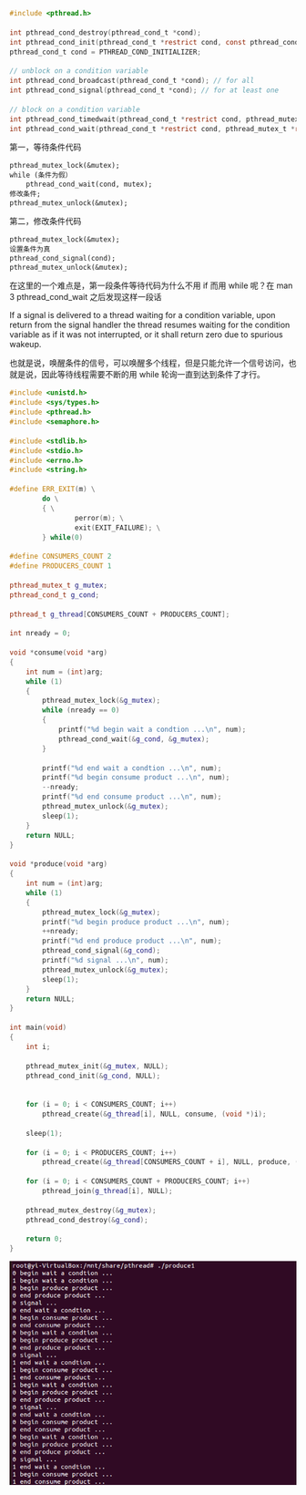 ```c
#include <pthread.h>

int pthread_cond_destroy(pthread_cond_t *cond);
int pthread_cond_init(pthread_cond_t *restrict cond, const pthread_condattr_t *restrict attr);
pthread_cond_t cond = PTHREAD_COND_INITIALIZER;

// unblock on a condition variable
int pthread_cond_broadcast(pthread_cond_t *cond); // for all
int pthread_cond_signal(pthread_cond_t *cond); // for at least one

// block on a condition variable
int pthread_cond_timedwait(pthread_cond_t *restrict cond, pthread_mutex_t *restrict mutex, const struct timespec *restrict abstime);
int pthread_cond_wait(pthread_cond_t *restrict cond, pthread_mutex_t *restrict mutex);
```

第一，等待条件代码

```
pthread_mutex_lock(&mutex);
while (条件为假）
    pthread_cond_wait(cond, mutex);
修改条件;
pthread_mutex_unlock(&mutex);
```

第二，修改条件代码
```
pthread_mutex_lock(&mutex);
设置条件为真
pthread_cond_signal(cond);
pthread_mutex_unlock(&mutex);
```

在这里的一个难点是，第一段条件等待代码为什么不用 if 而用 while 呢？在 man 3 pthread_cond_wait 之后发现这样一段话

If a signal is delivered to a thread waiting for a condition variable, upon return from the signal handler the thread resumes waiting for the condition variable as if it was not interrupted, or it shall return zero due to spurious wakeup.

也就是说，唤醒条件的信号，可以唤醒多个线程，但是只能允许一个信号访问，也就是说，因此等待线程需要不断的用 while 轮询一直到达到条件了才行。


```c++
#include <unistd.h>
#include <sys/types.h>
#include <pthread.h>
#include <semaphore.h>

#include <stdlib.h>
#include <stdio.h>
#include <errno.h>
#include <string.h>

#define ERR_EXIT(m) \
        do \
        { \
                perror(m); \
                exit(EXIT_FAILURE); \
        } while(0)

#define CONSUMERS_COUNT 2
#define PRODUCERS_COUNT 1

pthread_mutex_t g_mutex;
pthread_cond_t g_cond;

pthread_t g_thread[CONSUMERS_COUNT + PRODUCERS_COUNT];

int nready = 0;

void *consume(void *arg)
{
    int num = (int)arg;
    while (1)
    {
        pthread_mutex_lock(&g_mutex);
        while (nready == 0)
        {
            printf("%d begin wait a condtion ...\n", num);
            pthread_cond_wait(&g_cond, &g_mutex);
        }

        printf("%d end wait a condtion ...\n", num);
        printf("%d begin consume product ...\n", num);
        --nready;
        printf("%d end consume product ...\n", num);
        pthread_mutex_unlock(&g_mutex);
        sleep(1);
    }
    return NULL;
}

void *produce(void *arg)
{
    int num = (int)arg;
    while (1)
    {
        pthread_mutex_lock(&g_mutex);
        printf("%d begin produce product ...\n", num);
        ++nready;
        printf("%d end produce product ...\n", num);
        pthread_cond_signal(&g_cond);
        printf("%d signal ...\n", num);
        pthread_mutex_unlock(&g_mutex);
        sleep(1);
    }
    return NULL;
}

int main(void)
{
    int i;

    pthread_mutex_init(&g_mutex, NULL);
    pthread_cond_init(&g_cond, NULL);


    for (i = 0; i < CONSUMERS_COUNT; i++)
        pthread_create(&g_thread[i], NULL, consume, (void *)i);

    sleep(1);

    for (i = 0; i < PRODUCERS_COUNT; i++)
        pthread_create(&g_thread[CONSUMERS_COUNT + i], NULL, produce, (void *)i);

    for (i = 0; i < CONSUMERS_COUNT + PRODUCERS_COUNT; i++)
        pthread_join(g_thread[i], NULL);

    pthread_mutex_destroy(&g_mutex);
    pthread_cond_destroy(&g_cond);

    return 0;
}
```

![](https://github.com/EthsonLiu/personal-notes/blob/master/_image/029.png)
